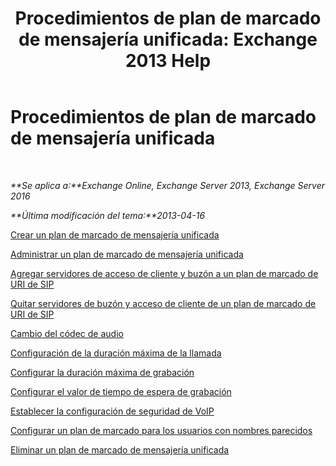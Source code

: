 ﻿---
title: 'Procedimientos de plan de marcado de mensajería unificada: Exchange 2013 Help'
TOCTitle: Procedimientos de plan de marcado de mensajería unificada
ms:assetid: 1bda77c8-c4e2-4ae0-a001-76ae029bf843
ms:mtpsurl: https://technet.microsoft.com/es-es/library/JJ822152(v=EXCHG.150)
ms:contentKeyID: 50556758
ms.date: 05/22/2018
mtps_version: v=EXCHG.150
ms.translationtype: MT
---

# Procedimientos de plan de marcado de mensajería unificada

 

_**Se aplica a:**Exchange Online, Exchange Server 2013, Exchange Server 2016_

_**Última modificación del tema:**2013-04-16_

[Crear un plan de marcado de mensajería unificada](create-a-um-dial-plan-exchange-2013-help.md)

[Administrar un plan de marcado de mensajería unificada](manage-a-um-dial-plan-exchange-2013-help.md)

[Agregar servidores de acceso de cliente y buzón a un plan de marcado de URI de SIP](add-mailbox-and-client-access-servers-to-a-sip-uri-dial-plan-exchange-2013-help.md)

[Quitar servidores de buzón y acceso de cliente de un plan de marcado de URI de SIP](remove-mailbox-and-client-access-servers-from-a-sip-uri-dial-plan-exchange-2013-help.md)

[Cambio del códec de audio](change-the-audio-codec-exchange-2013-help.md)

[Configuración de la duración máxima de la llamada](configure-the-maximum-call-duration-exchange-2013-help.md)

[Configurar la duración máxima de grabación](configure-the-maximum-recording-duration-exchange-2013-help.md)

[Configurar el valor de tiempo de espera de grabación](configure-the-recording-idle-time-out-value-exchange-2013-help.md)

[Establecer la configuración de seguridad de VoIP](configure-the-voip-security-setting-exchange-2013-help.md)

[Configurar un plan de marcado para los usuarios con nombres parecidos](configure-a-dial-plan-for-users-who-have-similar-names-exchange-2013-help.md)

[Eliminar un plan de marcado de mensajería unificada](delete-a-um-dial-plan-exchange-2013-help.md)

